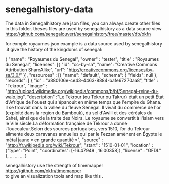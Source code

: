 senegalhistory-data
===================

The data in Senegalhistory are json files, you can always create other files in this folder. 
theses files are used by senegalhistory as a data source view 
https://github.com/senegalouvert/senegalhistory/tree/master/db/okfn

for exmple
royaumes.json example is a data source used by senegalhistory .it give the history of the kingdoms of senegal:


{
  "name"  : "Royaumes du Senegal",
  "owner" : "tester",
  "title" : "Royaumes du Senegal",
  "licenses": [{
    "id": "cc-by-sa",
    "name": "Creative Commons Attribution ShareAlike",
    "url": "http://creativecommons.org/licenses/by-sa/3.0/"
  }],
  "resources" : [{
    "name": "default",
    "schema": {
      "fields": null
    },
    "records": [
      {
        "id" : "a880106e-ce43-4463-8884-bafe67270aa8",
        "title" : "Tekrour",
        "image" : "http://upload.wikimedia.org/wikipedia/commons/b/bf/Senegal-reine-du-walo.jpg",
        "description" :"Le Tekrour (ou Tekrur ou Takrur) était un petit État d'Afrique de l'ouest qui s'épanouit en même temps que l'empire du Ghana. Il se trouvait dans la vallée du fleuve Sénégal. Il vivait du commerce de l'or (exploité dans la région du Bambouk), du sel d'Awlil et des céréales du Sahel, ainsi que de la traite des Noirs. Le royaume se convertit à l'islam vers le VIIe siècle.La déformation française de Tekrour a donné :Toucouleur.Selon des sources portugaises, vers 1510, l’or du Tekrour alimente deux caravanes annuelles qui par le Fezzan amènent en Égypte le métal jaune « en grande quantité »",
        "source"   : "http://fr.wikipedia.org/wiki/Tekrour",
        "start" : "1510-01-01",
        "location" : {"type": "Point", "coordinates": [-16.47949 , 16.00358]},
        "license" : "GFDL"
      },
      ...
      ...
      ...
  }

senegalhistory  use the strength of timemapper https://github.com/okfn/timemapper  
to give an visualization tools and map like this .
